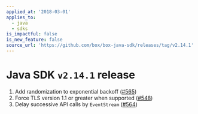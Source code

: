 ```yaml
---
applied_at: '2018-03-01'
applies_to:
  - java
  - sdks
is_impactful: false
is_new_feature: false
source_url: 'https://github.com/box/box-java-sdk/releases/tag/v2.14.1'
---
```

# Java SDK `v2.14.1` release

1. Add randomization to exponential backoff ([#565](https://github.com/box/box-java-sdk/pull/565))
2. Force TLS version 1.1 or greater when supported ([#548](https://github.com/box/box-java-sdk/pull/548))
3. Delay successive API calls by `EventStream` ([#564](https://github.com/box/box-java-sdk/pull/564))
